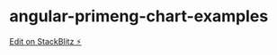 # angular-primeng-chart-examples

[Edit on StackBlitz ⚡️](https://stackblitz.com/edit/angular-primeng-chart-examples)